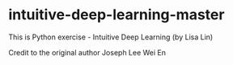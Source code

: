 # intuitive-deep-learning-master
This is Python exercise - Intuitive Deep Learning (by Lisa Lin)

Credit to the original author Joseph Lee Wei En



 

